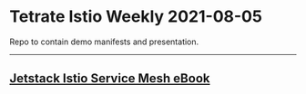 # Tetrate Istio Weekly 2021-08-05

Repo to contain demo manifests and presentation.

---

## [Jetstack Istio Service Mesh eBook](https://campaigns.jetstack.io/istio_service_mesh/)
